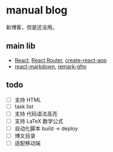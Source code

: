 # manual blog

新博客，但是还没用。

## main lib

- [React](https://github.com/facebook/react), [React Router](https://github.com/ReactTraining/react-router), [create-react-app](https://github.com/facebook/create-react-app)
- [react-markdown](https://github.com/remarkjs/react-markdown), [remark-gfm](https://github.com/remarkjs/remark-gfm)

## todo

* [ ] 支持 HTML
* [ ] task list
* [ ] 支持 代码语法高亮
* [ ] 支持 LaTeX 数学公式
* [ ] 自动化脚本 build -> deploy
* [ ] 博文目录
* [ ] 适配移动端
